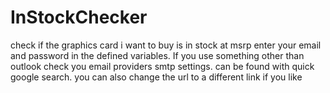 # InStockChecker
check if the graphics card i want to buy is in stock at msrp
enter your email and password in the defined variables. If you use something other than outlook check you email providers smtp settings. can be found with quick google search.
you can also change the url to a different link if you like
